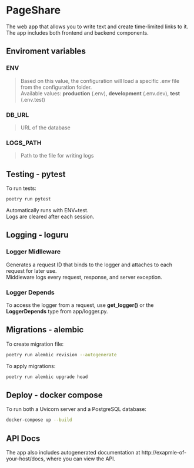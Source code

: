 # PageShare
The web app that allows you to write text and create time-limited links to it. The app includes both frontend and backend components.
## Enviroment variables
### ENV
> Based on this value, the configuration will load a specific .env file from the configuration folder.\
Available values: **production** (.env), **development** (.env.dev), **test** (.env.test)
### DB_URL
> URL of the database
### LOGS_PATH
> Path to the file for writing logs
## Testing - pytest
To run tests:
```bash
poetry run pytest
```
Automatically runs with ENV=test.\
Logs are cleared after each session.
## Logging - loguru
### Logger Midlleware
Generates a request ID that binds to the logger and attaches to each request for later use.\
Middleware logs every request, response, and server exception.
### Logger Depends
To access the logger from a request, use **get_logger()** or the **LoggerDepends** type from app/logger.py.
## Migrations - alembic
To create migration file:
```bash
poetry run alembic revision --autogenerate
```
To apply migrations:
```bash
poetry run alembic upgrade head
```
## Deploy - docker compose
To run both a Uvicorn server and a PostgreSQL database:
```bash
docker-compose up --build
```
## API Docs
The app also includes autogenerated documentation at http://exapmle-of-your-host/docs, where you can view the API.

